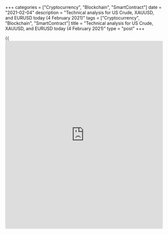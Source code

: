 +++
categories = ["Cryptocurrency", "Blockchain", "SmartContract"]
date = "2021-02-04"
description = "Technical analysis for US Crude, XAUUSD, and EURUSD today (4 February 2021)"
tags = ["Cryptocurrency", "Blockchain", "SmartContract"]
title = "Technical analysis for US Crude, XAUUSD, and EURUSD today (4 February 2021)"
type = "post"
+++

{{<iframe id="large-banner" src="https://www.bounty.group/#slide=11.0" width="100%" height="600" scrolling="no" style="border: 0px solid rgb(216, 221, 230); border-radius: 3px;">}}

2021-02-04

2021-02-04

Short-term forecast for oil, gold, and EURUSD for 04.02.2021Alex
Rodionov

I welcome my fellow traders! I have made a price forecast for US Crude,
XAUUSD, and EURUSD using a combination of margin zones methodology and
technical analysis. Based on the market analysis, I suggest entry
signals for intraday traders.

Yesterday oil broke out strong resistance Target Zone 4 [54.72 - 54.21].

The article covers the following subjects:

## Oil price forecast for today: USCrude analysis

Yesterday in the medium-term chart, oil broke out strong resistance
Target Zone 4 [54.72 - 54.21]. If the bulls manage to consolidate above
the zone at the US trading session, the next growth target will be
Target Zone 5 [59.82 - 59.31].

The local short-term oil trend is up. Yesterday traders managed to
consolidate above Target Zone 3 [55.00 - 54.53]. The next growth target
is Gold Zone 3 [57.14 - 56.90].

It is profitable to enter new trades on the correction at strong support
zones: Additional Zone [55.08 - 54.96] and Intermediary Zone [53.95 -
53.72]. After testing strong zones, look for confirmation of the entry
in the form of the pattern.

Breakout of the Additional Zone support will allow considering the oil
sales in correction with the target at the Intermediary Zone.

### [USCrude][1] trading ideas for today:

  1. Buy according to the pattern in Additional Zone [55.08 - 54.96]. TakeProfit: 56.19. StopLoss: according to the pattern rules.

  2. Buy according to the pattern in Intermediary Zone [53.95 - 53.72]. TakeProfit: 56.19. StopLoss: according to the pattern rules.

* * *

## Gold price forecast for today: XAUUSD analysis

In the medium-term chart, gold is trying to break out the support level
of 1818. In case of consolidating beyond this level, look for an entry
point to the sell with the target in the Target Zone 2 [1759 - 1749].

According to the small-scale margin zones, gold is trading in a short-
term uptrend. The price is currently testing the trend key support [1825
- 1820]. If the price does not break out the support and a buy pattern
appears, it will be possible to enter a long trade and hold it up to the
upper Target Zone [1912 - 1902].

If traders break out the Intermediary Zone, and the price closes below
the level at the US session, the short-term trend will reverse down. In
this case, enter sales according to the pattern with the target in the
lower Target Zone [1775 - 1765].

### [XAUUSD][2] trading ideas for today:

Buy according to the pattern in Intermediary Zone [1825 - 1820].
TakeProfit: Target Zone [1912 - 1902]. StopLoss: according to the
pattern rules.

* * *

## Euro/Dollar forecast for today: EURUSD analysis

The EURUSD is trading in the medium-term downtrend in the medium-term
chart. The target for sales is Target Zone 2 [1.1981 - 1.1962]. Reaching
the support zone and holding it will allow considering buying in the
correction. A breakout of the level will mean a further price fall to
Target Zone 3 [1.1797 - 1.1778].

The EURUSD short-term trend is down. Several important economic reports
were published yesterday.

In January, inflation rebounded to the eurozone as electricity prices
rose and tax breaks to stimulate consumption in Germany ended. Consumer
prices rose by 0.9% YoY. The core CPI, which excludes volatile
components such as food and energy, rose to 1.4%, the highest value in
more than five years. This has a positive effect on the economy but
negative on the euro because increasing inflation leads to a
depreciation of the national currency.

Now the euro prices are trading in the support area of ​​the Target Zone
[1.2029 - 1.2013]. A breakout of the level will mean a further price
decline in the Gold Zone [1.1949 - 1.1941]. Holding the support will
allow considering purchases in the correction.

### [EURUSD][3] trading ideas for today:

  1. If the price consolidates below Target Zone [1.2029 - 1.2013] - sell on retest. TakeProfit: Gold Zone [1.1949 - 1.1941]. StopLoss: 1.2052.

  2. Buy when the Additional Zone [1.2048 - 1.2044] is broken out. TakeProfit: Intermediary Zone [1.2092 - 1.2084]. StopLoss: 1.2030.

* * *

P.S. Did you like my article? Share it in social networks: it will be
the best “thank you" :)

Ask me questions and comment below. I’ll be glad to answer your
questions and give necessary explanations.

 **Useful links:**

  * I recommend trying to trade with a reliable broker [here][4]. The system allows you to trade by yourself or copy successful traders from all across the globe.
  * Use my promo-code BLOG for getting deposit bonus 50% on LiteForex platform. Just enter this code in the appropriate field while [depositing][5] your trading account.
  * Telegram chat for traders: <t.me/liteforexengchat>. We are sharing the signals and trading experience
  * Telegram channel with high-quality analytics, Forex reviews, training articles, and other useful things for traders <t.me/liteforex>

## Price chart of USCrude in real time mode

The content of this article reflects the author’s opinion and does not
necessarily reflect the official position of LiteForex. The material
published on this page is provided for informational purposes only and
should not be considered as the provision of investment advice for the
purposes of Directive 2004/39/EC.

Rate this article:

{{value}}

( {{count}} {{title}} )

   1. my.liteforex.com/trading?type=oil
   2. my.liteforex.com/trading/chart?symbol=XAUUSD&returnUrl=true
   3. my.liteforex.com/trading/chart?symbol=EURUSD&returnUrl=true
   4. my.liteforex.com/?category=analysts-opinions&slug=short-term-forecast-for-oil-gold-and-eurusd-for-04022021&openPopup=%2Fregistration%2Fpopup&utm_source=blog&utm_medium=article&utm_campaign=bonus
   5. my.liteforex.com/deposit/?category=analysts-opinions&slug=short-term-forecast-for-oil-gold-and-eurusd-for-04022021&promo_code=BLOG&utm_source=blog&utm_medium=article&utm_campaign=bonus